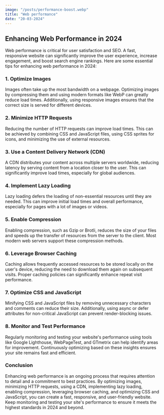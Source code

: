 ```yaml
---
image: "/posts/performance-boost.webp"
title: "Web performance"
date: "20-03-2024"
---
```


## Enhancing Web Performance in 2024

Web performance is critical for user satisfaction and SEO. A fast, responsive website can significantly improve the user experience, increase engagement, and boost search engine rankings. Here are some essential tips for enhancing web performance in 2024:

### 1. **Optimize Images**

Images often take up the most bandwidth on a webpage. Optimizing images by compressing them and using modern formats like WebP can greatly reduce load times. Additionally, using responsive images ensures that the correct size is served for different devices.

### 2. **Minimize HTTP Requests**

Reducing the number of HTTP requests can improve load times. This can be achieved by combining CSS and JavaScript files, using CSS sprites for icons, and minimizing the use of external resources.

### 3. **Use a Content Delivery Network (CDN)**

A CDN distributes your content across multiple servers worldwide, reducing latency by serving content from a location closer to the user. This can significantly improve load times, especially for global audiences.

### 4. **Implement Lazy Loading**

Lazy loading defers the loading of non-essential resources until they are needed. This can improve initial load times and overall performance, especially for pages with a lot of images or videos.

### 5. **Enable Compression**

Enabling compression, such as Gzip or Brotli, reduces the size of your files and speeds up the transfer of resources from the server to the client. Most modern web servers support these compression methods.

### 6. **Leverage Browser Caching**

Caching allows frequently accessed resources to be stored locally on the user's device, reducing the need to download them again on subsequent visits. Proper caching policies can significantly enhance repeat visit performance.

### 7. **Optimize CSS and JavaScript**

Minifying CSS and JavaScript files by removing unnecessary characters and comments can reduce their size. Additionally, using async or defer attributes for non-critical JavaScript can prevent render-blocking issues.

### 8. **Monitor and Test Performance**

Regularly monitoring and testing your website's performance using tools like Google Lighthouse, WebPageTest, and GTmetrix can help identify areas for improvement. Continuously optimizing based on these insights ensures your site remains fast and efficient.

### Conclusion

Enhancing web performance is an ongoing process that requires attention to detail and a commitment to best practices. By optimizing images, minimizing HTTP requests, using a CDN, implementing lazy loading, enabling compression, leveraging browser caching, and optimizing CSS and JavaScript, you can create a fast, responsive, and user-friendly website. Keep monitoring and testing your site's performance to ensure it meets the highest standards in 2024 and beyond.
